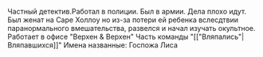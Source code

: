 Частный детектив.Работал в полиции. Был в армии. Дела плохо идут.
Был женат на Саре Холлоу но из-за потери ей ребенка вслесдтвии паранормального вмешательства, развелся и начал изучать окультное.
Работает в офисе "Верхен & Верхен"
Часть команды "[["Вляпались"|Вляпавшихся]]"
Имена названные:
Госпожа Лиса
